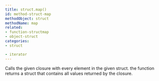 ```yaml
---
title: struct.map()
id: method-struct-map
methodObject: struct
methodName: map
related:
- function-structmap
- object-struct
categories:
- struct

- iterator
---
```


Calls the given closure with every element in the given struct.
		the function returns a struct that contains all values returned by the closure.
